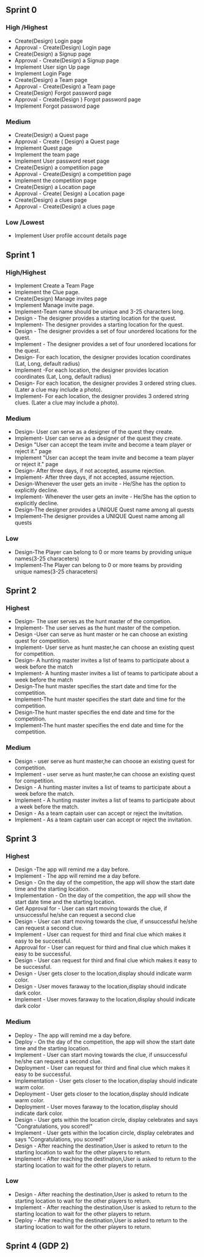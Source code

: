 ## Sprint 0

### High /Highest

* Create(Design) Login page
* Approval - Create(Design) Login page
* Create(Design) a Signup page
* Approval - Create(Design) a Signup page 
* Implement User sign Up page
* Implement Login Page
* Create(Design) a Team page
* Approval - Create(Design) a Team page
* Create(Design) Forgot password page
* Approval - Create(Design ) Forgot password page
* Implement Forgot password page

### Medium

* Create(Design) a Quest page
* Approval - Create ( Design) a Quest page
* Implement Quest page
* Implement the team page
* Implement User password reset page
* Create(Design) a competition page
* Approval - Create(Design) a competition page
* Implement the competition page
* Create(Design) a Location page
* Approval - Create( Design) a Location page
* Create(Design) a clues page 
* Approval - Create(Design) a clues page

### Low /Lowest
* Implement User profile account details page


## Sprint 1
### High/Highest
* Implement Create a Team Page
* Implement the Clue page.
* Create(Design) Manage invites page
* Implement Manage invite page.
* Implement-Team name should be unique and 3-25 characters long.
* Design - The designer provides a starting location for the quest.
* Implement- The designer provides a starting location for the quest.
* Design - The designer provides a set of four unordered locations for the quest.
* Implement - The designer provides a set of four unordered locations for the quest.
* Design- For each location, the designer provides location coordinates (Lat, Long, default radius)
* Implement -For each location, the designer provides location coordinates (Lat, Long, default radius)
* Design- For each location, the designer provides 3 ordered string clues. (Later a clue may include a photo).
* Implement- For each location, the designer provides 3 ordered string clues. (Later a clue may include a photo).

### Medium
* Design- User can serve as a designer of the quest they create.
* Implement- User can serve as a designer of the quest they create.
* Design "User can accept the team invite and become a team player or reject it." page
* Implement "User can accept the team invite and become a team player or reject it." page
* Design- After three days, if not accepted, assume rejection.
* Implement- After three days, if not accepted, assume rejection.
* Design-Whenever the user gets an invite - He/She has the option to explicitly decline.
* Implement- Whenever the user gets an invite - He/She has the option to explicitly decline.
* Design-The designer provides a UNIQUE Quest name among all quests
* Implement-The designer provides a UNIQUE Quest name among all quests

### Low
* Design-The Player can belong to 0 or more teams by providing unique names(3-25 characeters)
* Implement-The Player can belong to 0 or more teams by providing unique names(3-25 characeters)

## Sprint 2
### Highest
* Design- The user serves as the hunt master of the competion.
* Implement- The user serves as the hunt master of the competion.
* Design -User can serve as hunt master or he can choose an existing quest for competition.
* Implement- User serve as hunt master,he can choose an existing quest for competition.
* Design- A hunting master invites a list of teams to participate about a week before the match
* Implement- A hunting master invites a list of teams to participate about a week before the match
* Design-The hunt master specifies the start date and time for the competition.
* Implement-The hunt master specifies the start date and time for the competition.
* Design-The hunt master specifies the end date and time for the competition.
* Implement-The hunt master specifies the end date and time for the competition.
### Medium
* Design - user serve as hunt master,he can choose an existing quest for competition.
* Implement - user serve as hunt master,he can choose an existing quest for competition.
* Design - A hunting master invites a list of teams to participate about a week before the match.
* Implement -  A hunting master invites a list of teams to participate about a week before the match.
* Design - As a team captain user can accept or reject the invitation.
* Implement - As a team captain user can accept or reject the invitation.

## Sprint 3
### Highest

* Design -The app will remind me a day before.
* Implement - The app will remind me a day before.
* Design - On the day of the competition, the app will show the start date time and the starting location.
* Implementation - On the day of the competition, the app will show the start date time and the starting location.
* Get Approval for - User can start moving towards the clue, if unsuccessful he/she can request a second clue
* Design - User can start moving towards the clue, if unsuccessful he/she can request a second clue.
* Implement - User can request for third and final clue which makes it easy to be successful.
* Approval for - User can request for third and final clue which makes it easy to be successful.
* Design - User can request for third and final clue which makes it easy to be successful.
* Design - User gets closer to the location,display should indicate warm color.
* Design - User moves faraway to the location,display should indicate dark color.
* Implement - User moves faraway to the location,display should indicate dark color

### Medium

* Deploy -  The app will remind me a day before.
* Deploy - On the day of the competition, the app will show the start date time and the starting location.
* Implement - User can start moving towards the clue, if unsuccessful he/she can request a second clue.
* Deployment - User can request for third and final clue which makes it easy to be successful.
* Implementation - User gets closer to the location,display should indicate warm color.
* Deployment - User gets closer to the location,display should indicate warm color.
* Deployment -  User moves faraway to the location,display should indicate dark color.
* Design - User gets within the location circle, display celebrates and says "Congratulations, you scored!"
* Implement - User gets within the location circle, display celebrates and says "Congratulations, you scored!"
* Design - After reaching the destination,User is asked to return to the starting location to wait for the other players to return.
* Implement - After reaching the destination,User is asked to return to the starting location to wait for the other players to return.

### Low
* Design - After reaching the destination,User is asked to return to the starting location to wait for the other players to return.
* Implement - After reaching the destination,User is asked to return to the starting location to wait for the other players to return.
* Deploy - After reaching the destination,User is asked to return to the starting location to wait for the other players to return.

## Sprint 4 (GDP 2)
